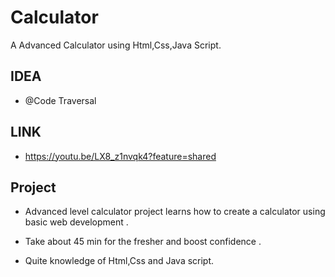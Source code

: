 
# Calculator

A Advanced Calculator using Html,Css,Java Script.


## IDEA

- @Code Traversal


## LINK
- https://youtu.be/LX8_z1nvqk4?feature=shared
## Project
- Advanced level calculator project learns how to create a calculator using basic web development .

- Take about 45 min for the fresher and boost confidence .

- Quite  knowledge of Html,Css and Java script.


